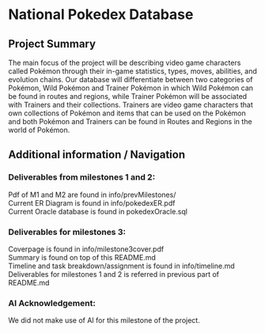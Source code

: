# National Pokedex Database  
## Project Summary  
The main focus of the project will be describing video game characters called Pokémon through
their in-game statistics, types, moves, abilities, and evolution chains. Our database will differentiate between two categories of Pokémon, Wild Pokémon and Trainer Pokémon in which Wild Pokémon can be found in routes and regions, while Trainer Pokémon will be associated with Trainers and their collections. Trainers are video game characters that own collections of Pokémon and items that can be used on the Pokémon and both Pokémon and Trainers can be found in Routes and Regions in the world of Pokémon.  

## Additional information / Navigation  
### Deliverables from milestones 1 and 2: 
Pdf of M1 and M2 are found in info/prevMilestones/  
Current ER Diagram is found in info/pokedexER.pdf  
Current Oracle database is found in pokedexOracle.sql  

### Deliverables for milestones 3:  
Coverpage is found in info/milestone3cover.pdf  
Summary is found on top of this README.md  
Timeline and task breakdown/assignment is found in info/timeline.md  
Deliverables for milestones 1 and 2 is referred in previous part of README.md  

### AI Acknowledgement:  
We did not make use of AI for this milestone of the project.  